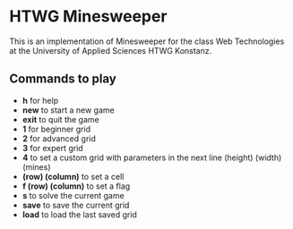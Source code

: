 # HTWG Minesweeper

This is an implementation of Minesweeper for the class
Web Technologies at the University of Applied Sciences HTWG Konstanz.


## Commands to play

* **h** for help
* **new** to start a new game
* **exit** to quit the game
* **1** for beginner grid
* **2** for advanced grid
* **3** for expert grid
* **4** to set a custom grid with parameters in the next line (height) (width) (mines)
* **(row) (column)** to set a cell
* **f (row) (column)** to set a flag
* **s** to solve the current game
* **save** to save the current grid
* **load** to load the last saved grid
